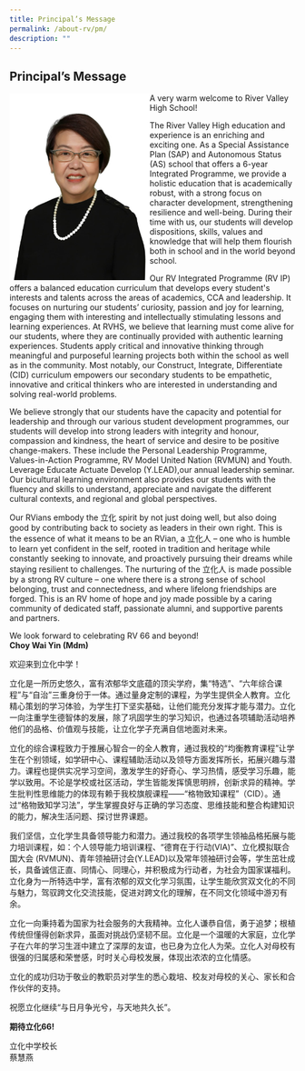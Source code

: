 ```yaml
---
title: Principal’s Message
permalink: /about-rv/pm/
description: ""
---
```

## Principal’s Message

<img src="/images/Mdm Choy Photo New.jpeg" style="width:49%" align=left>

A very warm welcome to River Valley High School!  
  
The River Valley High education and experience is an enriching and exciting one. As a Special Assistance Plan (SAP) and Autonomous Status (AS) school that offers a 6-year Integrated Programme, we provide a holistic education that is academically robust, with a strong focus on character development, strengthening resilience and well-being. During their time with us, our students will develop dispositions, skills, values and knowledge that will help them flourish both in school and in the world beyond school.

Our RV Integrated Programme (RV IP) offers a balanced education curriculum that develops every student's interests and talents across the areas of academics, CCA and leadership. It focuses on nurturing our students’ curiosity, passion and joy for learning, engaging them with interesting and intellectually stimulating lessons and learning experiences. At RVHS, we believe that learning must come alive for our students, where they are continually provided with authentic learning experiences. Students apply critical and innovative thinking through meaningful and purposeful learning projects both within the school as well as in the community. Most notably, our Construct, Integrate, Differentiate (CID) curriculum empowers our secondary students to be empathetic, innovative and critical thinkers who are interested in understanding and solving real-world problems.

We believe strongly that our students have the capacity and potential for leadership and through our various student development programmes, our students will develop into strong leaders with integrity and honour, compassion and kindness, the heart of service and desire to be positive change-makers. These include the Personal Leadership Programme, Values-in-Action Programme, RV Model United Nation (RVMUN) and Youth. Leverage Educate Actuate Develop (Y.LEAD),our annual leadership seminar. Our bicultural learning environment also provides our students with the fluency and skills to understand, appreciate and navigate the different cultural contexts, and regional and global perspectives.  
  
Our RVians embody the 立化 spirit by not just doing well, but also doing good by contributing back to society as leaders in their own right. This is the essence of what it means to be an RVian, a 立化人 – one who is humble to learn yet confident in the self, rooted in tradition and heritage while constantly seeking to innovate, and proactively pursuing their dreams while staying resilient to challenges. The nurturing of the 立化人 is made possible by a strong RV culture – one where there is a strong sense of school belonging, trust and connectedness, and where lifelong friendships are forged. This is an RV home of hope and joy made possible by a caring community of dedicated staff, passionate alumni, and supportive parents and partners.

We look forward to celebrating RV 66 and beyond!<br>
**Choy Wai Yin (Mdm)**

欢迎来到立化中学！  
  
立化是一所历史悠久，富有浓郁华文底蕴的顶尖学府，集“特选”、“六年综合课程”与“自治”三重身份于一体。通过量身定制的课程，为学生提供全人教育。立化精心策划的学习体验，为学生打下坚实基础，让他们能充分发挥才能与潜力。立化一向注重学生德智体的发展，除了巩固学生的学习知识，也通过各项辅助活动培养他们的品格、价值观与技能，让立化学子充满自信地面对未来。  
  
立化的综合课程致力于推展心智合一的全人教育，通过我校的“均衡教育课程”让学生在个别领域，如学研中心、课程辅助活动以及领导方面发挥所长，拓展兴趣与潜力。课程也提供实况学习空间，激发学生的好奇心、学习热情，感受学习乐趣，能学以致用。不论是学校或社区活动，学生皆能发挥慎思明辨，创新求异的精神。学生批判性思维能力的体现有赖于我校旗舰课程——“格物致知课程”（CID）。通过“格物致知学习法”，学生掌握良好与正确的学习态度、思维技能和整合构建知识的能力，解决生活问题、探讨世界课题。  
  
我们坚信，立化学生具备领导能力和潜力。通过我校的各项学生领袖品格拓展与能力培训课程，如：个人领导能力培训课程、“德育在于行动(VIA)”、立化模拟联合国大会 (RVMUN)、青年领袖研讨会(Y.LEAD)以及常年领袖研讨会等，学生茁壮成长，具备诚信正直、同情心、同理心，并积极成为行动者，为社会为国家谋福利。立化身为一所特选中学，富有浓郁的双文化学习氛围，让学生能欣赏双文化的不同与魅力，驾驭跨文化交流技能，促进对跨文化的理解，在不同文化领域中游刃有余。  
  
立化一向秉持着为国家为社会服务的大我精神。立化人谦恭自信，勇于追梦；根植传统但懂得创新求异，虽面对挑战仍坚韧不屈。立化是一个温暖的大家庭，立化学子在六年的学习生涯中建立了深厚的友谊，也已身为立化人为荣。立化人对母校有很强的归属感和荣誉感，时时关心母校发展，体现出浓浓的立化情感。  
  
立化的成功归功于敬业的教职员对学生的悉心栽培、校友对母校的关心、家长和合作伙伴的支持。  
  
祝愿立化继续“与日月争光兮，与天地共久长”。

**期待立化66!**

立化中学校长 <br>
蔡慧燕